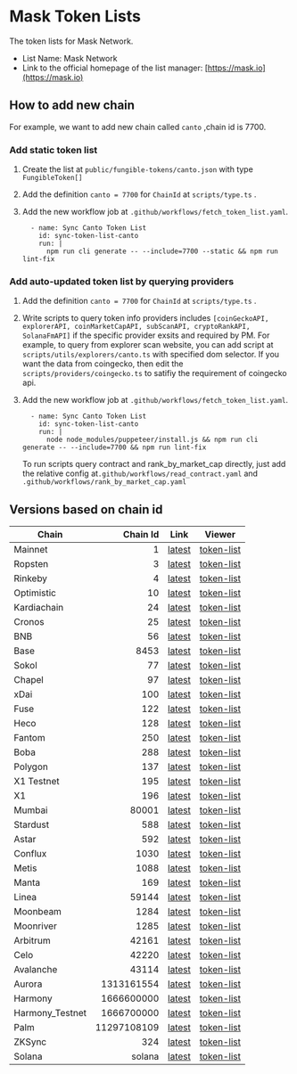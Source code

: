 # Mask Token Lists

The token lists for Mask Network.

- List Name: Mask Network
- Link to the official homepage of the list manager: [https://mask.io](https://mask.io)

## How to add new chain

For example, we want to add new chain called `canto` ,chain id is 7700.

### Add static token list

1. Create the list at `public/fungible-tokens/canto.json` with type `FungibleToken[]`
2. Add the definition `canto = 7700` for `ChainId` at `scripts/type.ts` .
3. Add the new workflow job at `.github/workflows/fetch_token_list.yaml`.

   ```
     - name: Sync Canto Token List
       id: sync-token-list-canto
       run: |
         npm run cli generate -- --include=7700 --static && npm run lint-fix
   ```

### Add auto-updated token list by querying providers

1. Add the definition `canto = 7700` for `ChainId` at `scripts/type.ts` .
2. Write scripts to query token info providers includes `[coinGeckoAPI, explorerAPI, coinMarketCapAPI, subScanAPI, cryptoRankAPI, SolanaFmAPI]` if the specific
   provider exsits and required by PM. For example, to query from explorer scan website, you can add script at `scripts/utils/explorers/canto.ts` with specified
   dom selector. If you want the data from coingecko, then edit the `scripts/providers/coingecko.ts` to satifiy the requirement of coingecko api.
3. Add the new workflow job at `.github/workflows/fetch_token_list.yaml`.

   ```
     - name: Sync Canto Token List
       id: sync-token-list-canto
       run: |
         node node_modules/puppeteer/install.js && npm run cli generate -- --include=7700 && npm run lint-fix
   ```

   To run scripts query contract and rank_by_market_cap directly, just add the relative config at`.github/workflows/read_contract.yaml` and
   `.github/workflows/rank_by_market_cap.yaml`

## Versions based on chain id

<!-- begin versions -->

| Chain           |    Chain Id | Link                           | Viewer                               |
| --------------- | ----------: | ------------------------------ | ------------------------------------ |
| Mainnet         |           1 | [latest][link-mainnet]         | [token-list][viewer-mainnet]         |
| Ropsten         |           3 | [latest][link-ropsten]         | [token-list][viewer-ropsten]         |
| Rinkeby         |           4 | [latest][link-rinkeby]         | [token-list][viewer-rinkeby]         |
| Optimistic      |          10 | [latest][link-optimistic]      | [token-list][viewer-optimistic]      |
| Kardiachain     |          24 | [latest][link-kardiachain]     | [token-list][viewer-kardiachain]     |
| Cronos          |          25 | [latest][link-cronos]          | [token-list][viewer-cronos]          |
| BNB             |          56 | [latest][link-bnb]             | [token-list][viewer-bnb]             |
| Base            |        8453 | [latest][link-base]            | [token-list][viewer-base]            |
| Sokol           |          77 | [latest][link-sokol]           | [token-list][viewer-sokol]           |
| Chapel          |          97 | [latest][link-chapel]          | [token-list][viewer-chapel]          |
| xDai            |         100 | [latest][link-xdai]            | [token-list][viewer-xdai]            |
| Fuse            |         122 | [latest][link-fuse]            | [token-list][viewer-fuse]            |
| Heco            |         128 | [latest][link-heco]            | [token-list][viewer-heco]            |
| Fantom          |         250 | [latest][link-fantom]          | [token-list][viewer-fantom]          |
| Boba            |         288 | [latest][link-boba]            | [token-list][viewer-boba]            |
| Polygon         |         137 | [latest][link-polygon]         | [token-list][viewer-polygon]         |
| X1 Testnet      |         195 | [latest][link-x1testnet]       | [token-list][viewer-x1testnet]       |
| X1              |         196 | [latest][link-x1]              | [token-list][viewer-x1]              |
| Mumbai          |       80001 | [latest][link-mumbai]          | [token-list][viewer-mumbai]          |
| Stardust        |         588 | [latest][link-stardust]        | [token-list][viewer-stardust]        |
| Astar           |         592 | [latest][link-astar]           | [token-list][viewer-astar]           |
| Conflux         |        1030 | [latest][link-conflux]         | [token-list][viewer-conflux]         |
| Metis           |        1088 | [latest][link-metis]           | [token-list][viewer-metis]           |
| Manta           |         169 | [latest][link-manta]           | [token-list][viewer-manta]           |
| Linea           |       59144 | [latest][link-linea]           | [token-list][viewer-linea]           |
| Moonbeam        |        1284 | [latest][link-moonbeam]        | [token-list][viewer-moonbeam]        |
| Moonriver       |        1285 | [latest][link-moonriver]       | [token-list][viewer-moonriver]       |
| Arbitrum        |       42161 | [latest][link-arbitrum]        | [token-list][viewer-arbitrum]        |
| Celo            |       42220 | [latest][link-celo]            | [token-list][viewer-celo]            |
| Avalanche       |       43114 | [latest][link-avalanche]       | [token-list][viewer-avalanche]       |
| Aurora          |  1313161554 | [latest][link-aurora]          | [token-list][viewer-aurora]          |
| Harmony         |  1666600000 | [latest][link-harmony]         | [token-list][viewer-harmony]         |
| Harmony_Testnet |  1666700000 | [latest][link-harmony_testnet] | [token-list][viewer-harmony_testnet] |
| Palm            | 11297108109 | [latest][link-palm]            | [token-list][viewer-palm]            |
| ZKSync          |         324 | [latest][link-zksync]          | [token-list][viewer-zksync]          |
| Solana          |      solana | [latest][link-solana]          | [token-list][viewer-solana]          |

<!-- end versions -->

[link-mainnet]: https://tokens.r2d2.to/latest/1/tokens.json
[link-ropsten]: https://tokens.r2d2.to/latest/3/tokens.json
[link-rinkeby]: https://tokens.r2d2.to/latest/4/tokens.json
[link-optimistic]: https://tokens.r2d2.to/latest/10/tokens.json
[link-kardiachain]: https://tokens.r2d2.to/latest/24/tokens.json
[link-cronos]: https://tokens.r2d2.to/latest/25/tokens.json
[link-bnb]: https://tokens.r2d2.to/latest/56/tokens.json
[link-base]: https://tokens.r2d2.to/latest/8453/tokens.json
[link-sokol]: https://tokens.r2d2.to/latest/77/tokens.json
[link-chapel]: https://tokens.r2d2.to/latest/97/tokens.json
[link-xdai]: https://tokens.r2d2.to/latest/100/tokens.json
[link-fuse]: https://tokens.r2d2.to/latest/122/tokens.json
[link-heco]: https://tokens.r2d2.to/latest/128/tokens.json
[link-fantom]: https://tokens.r2d2.to/latest/250/tokens.json
[link-boba]: https://tokens.r2d2.to/latest/288/tokens.json
[link-polygon]: https://tokens.r2d2.to/latest/137/tokens.json
[link-x1testnet]: https://tokens.r2d2.to/latest/195/tokens.json
[link-x1]: https://tokens.r2d2.to/latest/196/tokens.json
[link-mumbai]: https://tokens.r2d2.to/latest/80001/tokens.json
[link-stardust]: https://tokens.r2d2.to/latest/588/tokens.json
[link-astar]: https://tokens.r2d2.to/latest/592/tokens.json
[link-conflux]: https://tokens.r2d2.to/latest/1030/tokens.json
[link-metis]: https://tokens.r2d2.to/latest/1088/tokens.json
[link-manta]: https://tokens.r2d2.to/latest/169/tokens.json
[link-zksync]: https://tokens.r2d2.to/latest/325/tokens.json
[link-linea]: https://tokens.r2d2.to/latest/59144/tokens.json
[link-moonbeam]: https://tokens.r2d2.to/latest/1284/tokens.json
[link-moonriver]: https://tokens.r2d2.to/latest/1285/tokens.json
[link-arbitrum]: https://tokens.r2d2.to/latest/42161/tokens.json
[link-celo]: https://tokens.r2d2.to/latest/42220/tokens.json
[link-avalanche]: https://tokens.r2d2.to/latest/43114/tokens.json
[link-aurora]: https://tokens.r2d2.to/latest/1313161554/tokens.json
[link-harmony]: https://tokens.r2d2.to/latest/1666600000/tokens.json
[link-harmony_testnet]: https://tokens.r2d2.to/latest/1666700000/tokens.json
[link-palm]: https://tokens.r2d2.to/latest/11297108109/tokens.json
[link-solana]: https://tokens.r2d2.to/latest/solana/tokens.json
[viewer-mainnet]: https://tokenlists.org/token-list?url=https://tokens.r2d2.to/latest/1/tokens.json
[viewer-ropsten]: https://tokenlists.org/token-list?url=https://tokens.r2d2.to/latest/3/tokens.json
[viewer-rinkeby]: https://tokenlists.org/token-list?url=https://tokens.r2d2.to/latest/4/tokens.json
[viewer-optimistic]: https://tokenlists.org/token-list?url=https://tokens.r2d2.to/latest/10/tokens.json
[viewer-kardiachain]: https://tokenlists.org/token-list?url=https://tokens.r2d2.to/latest/24/tokens.json
[viewer-cronos]: https://tokenlists.org/token-list?url=https://tokens.r2d2.to/latest/25/tokens.json
[viewer-bnb]: https://tokenlists.org/token-list?url=https://tokens.r2d2.to/latest/56/tokens.json
[viewer-base]: https://tokenlists.org/token-list?url=https://tokens.r2d2.to/latest/8453/tokens.json
[viewer-sokol]: https://tokenlists.org/token-list?url=https://tokens.r2d2.to/latest/77/tokens.json
[viewer-chapel]: https://tokenlists.org/token-list?url=https://tokens.r2d2.to/latest/97/tokens.json
[viewer-xdai]: https://tokenlists.org/token-list?url=https://tokens.r2d2.to/latest/100/tokens.json
[viewer-fuse]: https://tokenlists.org/token-list?url=https://tokens.r2d2.to/latest/122/tokens.json
[viewer-heco]: https://tokenlists.org/token-list?url=https://tokens.r2d2.to/latest/128/tokens.json
[viewer-fantom]: https://tokenlists.org/token-list?url=https://tokens.r2d2.to/latest/250/tokens.json
[viewer-boba]: https://tokenlists.org/token-list?url=https://tokens.r2d2.to/latest/288/tokens.json
[viewer-polygon]: https://tokenlists.org/token-list?url=https://tokens.r2d2.to/latest/137/tokens.json
[viewer-x1testnet]: https://tokenlists.org/token-list?url=https://tokens.r2d2.to/latest/195/tokens.json
[viewer-x1]: https://tokenlists.org/token-list?url=https://tokens.r2d2.to/latest/196/tokens.json
[viewer-mumbai]: https://tokenlists.org/token-list?url=https://tokens.r2d2.to/latest/80001/tokens.json
[viewer-stardust]: https://tokenlists.org/token-list?url=https://tokens.r2d2.to/latest/588/tokens.json
[viewer-astar]: https://tokenlists.org/token-list?url=https://tokens.r2d2.to/latest/592/tokens.json
[viewer-conflux]: https://tokenlists.org/token-list?url=https://tokens.r2d2.to/latest/1030/tokens.json
[viewer-moonbeam]: https://tokenlists.org/token-list?url=https://tokens.r2d2.to/latest/1284/tokens.json
[viewer-moonriver]: https://tokenlists.org/token-list?url=https://tokens.r2d2.to/latest/1285/tokens.json
[viewer-metis]: https://tokenlists.org/token-list?url=https://tokens.r2d2.to/latest/1088/tokens.json
[viewer-manta]: https://tokenlists.org/token-list?url=https://tokens.r2d2.to/latest/169/tokens.json
[viewer-zksync]: https://tokenlists.org/token-list?url=https://tokens.r2d2.to/latest/324/tokens.json
[viewer-linea]: https://tokenlists.org/token-list?url=https://tokens.r2d2.to/latest/59144/tokens.json
[viewer-arbitrum]: https://tokenlists.org/token-list?url=https://tokens.r2d2.to/latest/42161/tokens.json
[viewer-celo]: https://tokenlists.org/token-list?url=https://tokens.r2d2.to/latest/42220/tokens.json
[viewer-avalanche]: https://tokenlists.org/token-list?url=https://tokens.r2d2.to/latest/43114/tokens.json
[viewer-aurora]: https://tokenlists.org/token-list?url=https://tokens.r2d2.to/latest/1313161554/tokens.json
[viewer-harmony]: https://tokenlists.org/token-list?url=https://tokens.r2d2.to/latest/1666600000/tokens.json
[viewer-harmony_testnet]: https://tokenlists.org/token-list?url=https://tokens.r2d2.to/latest/1666700000/tokens.json
[viewer-palm]: https://tokenlists.org/token-list?url=https://tokens.r2d2.to/latest/11297108109/tokens.json
[viewer-solana]: https://tokenlists.org/token-list?url=https://tokens.r2d2.to/latest/solana/tokens.json
